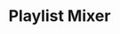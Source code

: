 ---
title:        "Playlist Mixer"
catchy-title: "Humanising music suggestions with voice"
company:      "Amazon"
year:         2019
image:        "https://catherinebui.com/assets/images/index/site-github.png"
categories:   case-study
layout:       post
slug:         "playlist-mixer"
description:  
---